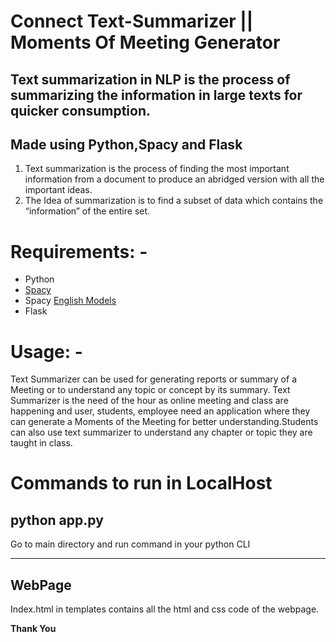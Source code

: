 # Connect Text-Summarizer || Moments Of Meeting Generator
## Text summarization in NLP is the process of summarizing the information in large texts for quicker consumption.
## Made using Python,Spacy and Flask
<ol>
  <li>Text summarization is the process of finding the most important information from a document to produce an abridged version with all the important ideas.</li>
  <li>The Idea of summarization is to find a subset of data which contains the “information” of the entire set.</li>
</ol>

# Requirements: -
<ul>
  <li>Python</li>
  <li><a href="https://spacy.io/usage">Spacy</a></li>
  <li>Spacy <a href="https://spacy.io/models/en">English Models</a></li>
  <li>Flask</li>
</ul>

# Usage: -
Text Summarizer can be used for generating reports or summary of a Meeting or to understand any topic or concept by its summary.
Text Summarizer is the need of the hour as online meeting and class are happening and user, students, employee need an application where they can generate a Moments of the Meeting for better understanding.Students can also use text summarizer to understand any chapter or topic they are taught in class.

# Commands to run in LocalHost
## python app.py
Go to main directory and run command in your python CLI
<hr>

## WebPage
Index.html in templates contains all the html and css code of the webpage.

<b>Thank You</b>

